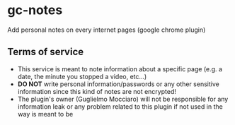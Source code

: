 # gc-notes
Add personal notes on every internet pages (google chrome plugin)

## Terms of service

* This service is meant to note information about a specific page (e.g. a date, the minute you stopped a video, etc...)
* **DO NOT** write personal information/passwords or any other sensitive information since this kind of notes are not encrypted!
* The plugin's owner (Guglielmo Mocciaro) will not be responsible for any information leak or any problem related to this plugin if not used in the way is meant to be